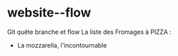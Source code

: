 # website--flow
Git quête branche et flow
La liste des Fromages à PIZZA :
- La mozzarella, l'incontournable
